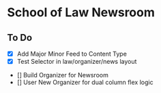 # School of Law Newsroom

## To Do

- [x] Add Major Minor Feed to Content Type
- [x] Test Selector in law/organizer/news layout
- [] Build Organizer for Newsroom
- [] User New Organizer for dual column flex logic
